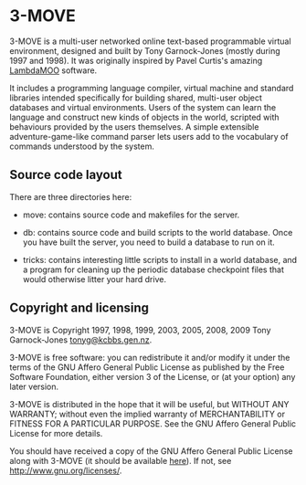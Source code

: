 # 3-MOVE

3-MOVE is a multi-user networked online text-based programmable
virtual environment, designed and built by Tony Garnock-Jones (mostly
during 1997 and 1998). It was originally inspired by Pavel Curtis's
amazing [LambdaMOO](http://en.wikipedia.org/wiki/LambdaMOO) software.

It includes a programming language compiler, virtual machine and
standard libraries intended specifically for building shared,
multi-user object databases and virtual environments. Users of the
system can learn the language and construct new kinds of objects in
the world, scripted with behaviours provided by the users
themselves. A simple extensible adventure-game-like command parser
lets users add to the vocabulary of commands understood by the system.

## Source code layout

There are three directories here:

 - move: contains source code and makefiles for the server.

 - db: contains source code and build scripts to the world
   database. Once you have built the server, you need to build a
   database to run on it.

 - tricks: contains interesting little scripts to install in a world
   database, and a program for cleaning up the periodic database
   checkpoint files that would otherwise litter your hard drive.

## Copyright and licensing

3-MOVE is Copyright 1997, 1998, 1999, 2003, 2005, 2008, 2009 Tony
Garnock-Jones <tonyg@kcbbs.gen.nz>.

3-MOVE is free software: you can redistribute it and/or modify it
under the terms of the GNU Affero General Public License as published
by the Free Software Foundation, either version 3 of the License, or
(at your option) any later version.

3-MOVE is distributed in the hope that it will be useful, but WITHOUT
ANY WARRANTY; without even the implied warranty of MERCHANTABILITY or
FITNESS FOR A PARTICULAR PURPOSE.  See the GNU Affero General Public
License for more details.

You should have received a copy of the GNU Affero General Public
License along with 3-MOVE (it should be available [here](agpl.txt)).
If not, see <http://www.gnu.org/licenses/>.
